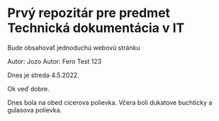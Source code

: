 # Prvý repozitár pre predmet Technická dokumentácia v IT
Bude obsahovať jednoduchú webovú stránku

Autor: Jozo
Autor: Fero
Test 123

Dnes je streda 4.5.2022.

Ok veď dobre.

Dnes bola na obed cicerova polievka.
Včera boli dukatove buchticky a gulasova polievka.
